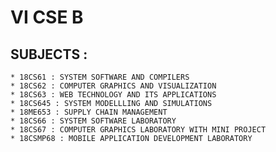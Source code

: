# VI CSE B 

## SUBJECTS :

	* 18CS61 : SYSTEM SOFTWARE AND COMPILERS
	* 18CS62 : COMPUTER GRAPHICS AND VISUALIZATION
	* 18CS63 : WEB TECHNOLOGY AND ITS APPLICATIONS
	* 18CS645 : SYSTEM MODELLLING AND SIMULATIONS
	* 18ME653 : SUPPLY CHAIN MANAGEMENT
	* 18CS66 : SYSTEM SOFTWARE LABORATORY
	* 18CS67 : COMPUTER GRAPHICS LABORATORY WITH MINI PROJECT
	* 18CSMP68 : MOBILE APPLICATION DEVELOPMENT LABORATORY
